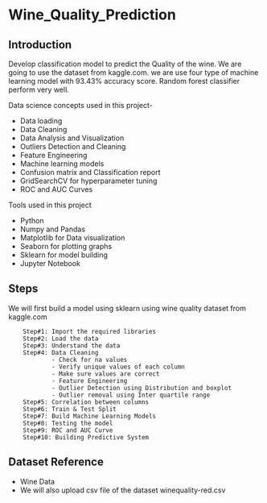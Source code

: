 # Wine_Quality_Prediction
## Introduction
Develop classification model to predict the Quality of the wine. We are going to use the dataset from kaggle.com. we are use four type of machine learning model with 93.43% accuracy score. Random forest classifier perform very well.

Data science concepts used in this project-

* Data loading
* Data Cleaning
* Data Analysis and Visualization
* Outliers Detection and Cleaning
* Feature Engineering
* Machine learning models
* Confusion matrix and Classification report
* GridSearchCV for hyperparameter tuning
* ROC and AUC Curves

Tools used in this project

* Python
* Numpy and Pandas
* Matplotlib for Data visualization
* Seaborn for plotting graphs
* Sklearn for model building
* Jupyter Notebook

## Steps
We will first build a model using sklearn using wine quality dataset from kaggle.com

        Step#1: Import the required libraries
        Step#2: Load the data
        Step#3: Understand the data
        Step#4: Data Cleaning
                - Check for na values
                - Verify unique values of each column
                - Make sure values are correct
                - Feature Engineering
                - Outlier Detection using Distribution and boxplot
                - Outlier removal using Inter quartile range
        Step#5: Correlation between columns
        Step#6: Train & Test Split
        Step#7: Build Machine Learning Models
        Step#8: Testing the model
        Step#9: ROC and AUC Curve
        Step#10: Building Predictive System

## Dataset Reference 
* Wine Data
* We will also upload csv file of the dataset winequality-red.csv
